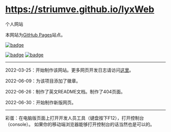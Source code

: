 # https://striumve.github.io/lyxWeb

个人网站

本网站为[GitHub Pages](https://docs.github.com/cn/pages)站点。

[![badge](https://img.shields.io/static/v1?label=CH&message=EN&color=yellow)](https://github.com/striumve/lyxWeb/blob/gh-pages/README_EN.md)

[![badge](https://img.shields.io/static/v1?label=MadeBy&message=striumve&color=informational)](https://github.com/striumve)
[![badge](https://img.shields.io/static/v1?label=LICENSE&message=Apache&color=success)](https://www.apache.org)

****
2022-03-25：开始制作该网站。更多网页开发日志请访问[这里](https://striumve.github.io/lyxWeb/diary.html)。

2022-06-09：为该项目添加了徽章。

2022-06-26：制作了英文README文档。制作了404页面。

2022-06-30：开始制作新版网页。

****
彩蛋：在电脑版页面上打开开发人员工具（键盘按下F12），打开控制台（console）。
如果你的移动端浏览器能够打开控制台的话当然也是可以的。

